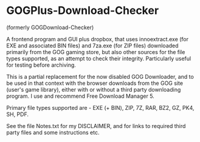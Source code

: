 # GOGPlus-Download-Checker
(formerly GOGDownload-Checker)

A frontend program and GUI plus dropbox, that uses innoextract.exe (for EXE and associated BIN files) and 7za.exe (for ZIP files) downloaded primarily from the GOG gaming store, but also other sources for the file types supported, as an attempt to check their integrity. Particularly useful for testing before archiving.

This is a partial replacement for the now disabled GOG Downloader, and to be used in that context with the browser downloads from the GOG site (user's game library), either with or without a third party downloading program. I use and recommend Free Download Manager 5.

Primary file types supported are - EXE (+ BIN), ZIP, 7Z, RAR, BZ2, GZ, PK4, SH, PDF.

See the file Notes.txt for my DISCLAIMER, and for links to required third party files and some instructions etc.
